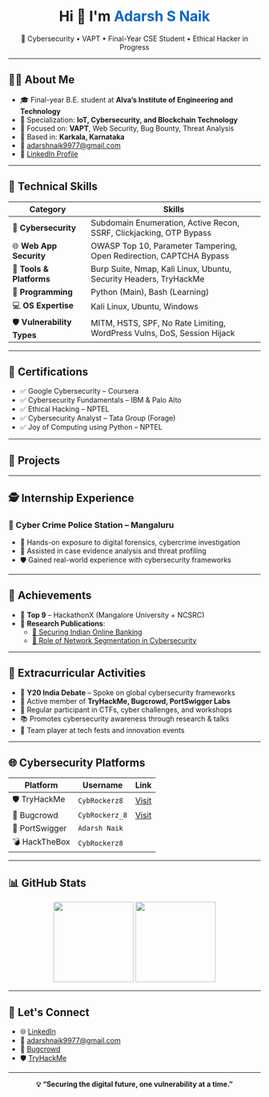 <!-- GitHub Profile README for Adarsh S Naik -->



<h1 align="center">Hi 👋 I'm <span style="color:#0a66c2;">Adarsh S Naik</span></h1>
<p align="center">
  🔐 Cybersecurity    • VAPT    • Final-Year CSE Student    • Ethical Hacker in Progress
</p>

---

## 👨‍🎓 About Me

- 🎓 Final-year B.E. student at **Alva’s Institute of Engineering and Technology**
- 🔐 Specialization: **IoT, Cybersecurity, and Blockchain Technology**
- 🎯 Focused on: **VAPT**, Web Security, Bug Bounty, Threat Analysis
- 📌 Based in: **Karkala, Karnataka**
- 📧 [adarshnaik9977@gmail.com](mailto:adarshnaik9977@gmail.com)
- 🔗 [LinkedIn Profile](https://www.linkedin.com/in/adarsh-s-naik-82522029b/)

---

## 🚀 Technical Skills

| Category              | Skills                                                                 |
|-----------------------|------------------------------------------------------------------------|
| 🔐 **Cybersecurity**     | Subdomain Enumeration, Active Recon, SSRF, Clickjacking, OTP Bypass    |
| 🌐 **Web App Security**  | OWASP Top 10, Parameter Tampering, Open Redirection, CAPTCHA Bypass    |
| 🧰 **Tools & Platforms** | Burp Suite, Nmap, Kali Linux, Ubuntu, Security Headers, TryHackMe      |
| 🐍 **Programming**       | Python (Main), Bash (Learning)                                         |
| 💻 **OS Expertise**      | Kali Linux, Ubuntu, Windows                                            |
| 🛡️ **Vulnerability Types** | MITM, HSTS, SPF, No Rate Limiting, WordPress Vulns, DoS, Session Hijack |

---

## 📜 Certifications

- ✅ Google Cybersecurity – Coursera  
- ✅ Cybersecurity Fundamentals – IBM & Palo Alto  
- ✅ Ethical Hacking – NPTEL  
- ✅ Cybersecurity Analyst – Tata Group (Forage)  
- ✅ Joy of Computing using Python – NPTEL  

---

## 🧠 Projects



---

## 🕵️ Internship Experience

### 👮 Cyber Crime Police Station – Mangaluru
- 🔎 Hands-on exposure to digital forensics, cybercrime investigation  
- 📁 Assisted in case evidence analysis and threat profiling  
- 🛡️ Gained real-world experience with cybersecurity frameworks

---

## 🏅 Achievements

- 🥇 **Top 9** – HackathonX (Mangalore University + NCSRC)
- 📄 **Research Publications**:
  - [🔗 Securing Indian Online Banking](https://www.ijarsct.co.in/Paper19505.pdf)
  - [🔗 Role of Network Segmentation in Cybersecurity](https://www.ijarsct.co.in/Paper22806.pdf)

---

## 🧩 Extracurricular Activities

- 🎤 **Y20 India Debate** – Spoke on global cybersecurity frameworks  
- 💬 Active member of **TryHackMe, Bugcrowd, PortSwigger Labs**  
- 🎯 Regular participant in CTFs, cyber challenges, and workshops  
- 📚 Promotes cybersecurity awareness through research & talks  
- 🤝 Team player at tech fests and innovation events

---

## 🌐 Cybersecurity Platforms

| Platform       | Username       | Link |
|----------------|----------------|------|
| 🛡️ TryHackMe     | `CybRockerz8`   | [Visit](https://tryhackme.com/p/CybRockerz8) |
| 🐞 Bugcrowd      | `CybRockerz_8`  | [Visit](https://bugcrowd.com/CybRockerz_8) |
| 🔬 PortSwigger   | `Adarsh Naik`   |  |
| 💣 HackTheBox    | `CybRockerz8`   |  |

---

## 📊 GitHub Stats

<p align="center">
  <img src="https://github-readme-stats.vercel.app/api?username=adarsh-s-naik&show_icons=true&theme=tokyonight" height="160">
  <img src="https://github-readme-stats.vercel.app/api/top-langs/?username=adarsh-s-naik&layout=compact&theme=tokyonight" height="160">
</p>

---

## 🤝 Let's Connect

- 🌐 [LinkedIn](https://www.linkedin.com/in/adarsh-s-naik-82522029b/)
- 📧 [adarshnaik9977@gmail.com](mailto:adarshnaik9977@gmail.com)
- 🐞 [Bugcrowd](https://bugcrowd.com/CybRockerz_8)
- 🛡️ [TryHackMe](https://tryhackme.com/p/CybRockerz8)

---

<p align="center"><b>💡 “Securing the digital future, one vulnerability at a time.”</b></p>
